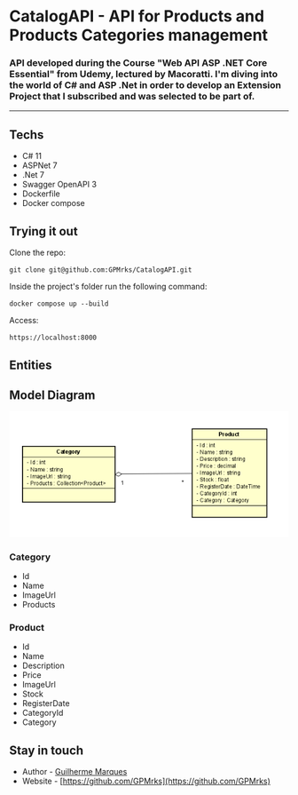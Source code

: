 # CatalogAPI - API for Products and Products Categories management

### API developed during the Course "Web API ASP .NET Core Essential" from Udemy, lectured by Macoratti. I'm diving into the world of C# and ASP .Net in order to develop an Extension Project that I subscribed and was selected to be part of.

---

## Techs

* C# 11
* ASPNet 7
* .Net 7
* Swagger OpenAPI 3
* Dockerfile
* Docker compose

## Trying it out

Clone the repo:

```
git clone git@github.com:GPMrks/CatalogAPI.git
```

Inside the project's folder run the following command:

```
docker compose up --build
```

Access:
```
https://localhost:8000
```

## Entities

## Model Diagram

![Diagram](Context/Image/model.png)

### Category

* Id
* Name
* ImageUrl
* Products

### Product

* Id
* Name
* Description
* Price
* ImageUrl
* Stock
* RegisterDate
* CategoryId
* Category

## Stay in touch

- Author - [Guilherme Marques](https://www.linkedin.com/in/guilherme-p-marques/)
- Website - [https://github.com/GPMrks](https://github.com/GPMrks)


